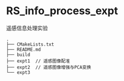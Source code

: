 # RS_info_process_expt

遥感信息处理实验

```
.
├── CMakeLists.txt
├── README.md
├── build
├── expt1  // 遥感图像配准
├── expt2  // 遥感图像增强与PCA变换
└── expt3
```
